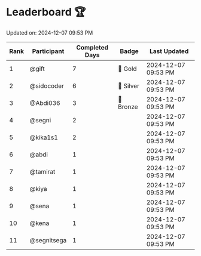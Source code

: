 # Leaderboard 🏆

Updated on: 2024-12-07 09:53 PM

| Rank | Participant       | Completed Days | Badge      | Last Updated         |
|------|-------------------|----------------|------------|----------------------|
| 1    | @gift             | 7              | 🏅 Gold     | 2024-12-07 09:53 PM |
| 2    | @sidocoder        | 6              | 🥈 Silver   | 2024-12-07 09:53 PM |
| 3    | @Abdi036          | 3              | 🥉 Bronze   | 2024-12-07 09:53 PM |
| 4    | @segni            | 2              |            | 2024-12-07 09:53 PM |
| 5    | @kika1s1          | 2              |            | 2024-12-07 09:53 PM |
| 6    | @abdi             | 1              |            | 2024-12-07 09:53 PM |
| 7    | @tamirat          | 1              |            | 2024-12-07 09:53 PM |
| 8    | @kiya             | 1              |            | 2024-12-07 09:53 PM |
| 9    | @sena             | 1              |            | 2024-12-07 09:53 PM |
| 10   | @kena             | 1              |            | 2024-12-07 09:53 PM |
| 11   | @segnitsega       | 1              |            | 2024-12-07 09:53 PM |

